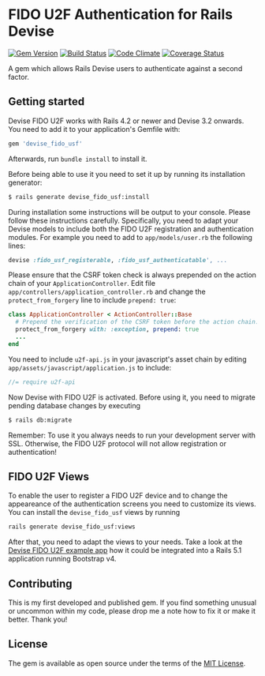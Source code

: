 # FIDO U2F Authentication for Rails Devise

[![Gem Version](https://badge.fury.io/rb/devise_fido_usf.svg)](https://badge.fury.io/rb/devise_fido_usf)
[![Build Status](https://travis-ci.org/CyberDeck/devise-fido-u2f.svg?branch=master)](https://travis-ci.org/CyberDeck/devise-fido-u2f)
[![Code Climate](https://codeclimate.com/github/CyberDeck/devise-fido-u2f/badges/gpa.svg)](https://codeclimate.com/github/CyberDeck/devise-fido-u2f)
[![Coverage Status](https://coveralls.io/repos/github/CyberDeck/devise-fido-u2f/badge.svg)](https://coveralls.io/github/CyberDeck/devise-fido-u2f)

A gem which allows Rails Devise users to authenticate against a second factor.

## Getting started
Devise FIDO U2F works with Rails 4.2 or newer and Devise 3.2 onwards. You need to add it to your application's Gemfile with:

```ruby
gem 'devise_fido_usf'
```

Afterwards, run `bundle install` to install it.

Before being able to use it you need to set it up by running its installation generator:

```bash
$ rails generate devise_fido_usf:install
```

During installation some instructions will be output to your console. Please follow these instructions carefully.
Specifically, you need to adapt your Devise models to include both the FIDO U2F registration and authentication modules. For example you need to add to `app/models/user.rb` the following lines:


```ruby
devise :fido_usf_registerable, :fido_usf_authenticatable', ...

```

Please ensure that the CSRF token check is always prepended on the action chain of your `ApplicationController`. Edit file `app/controllers/application_controller.rb` and change the `protect_from_forgery` line to include `prepend: true`:

```ruby
class ApplicationController < ActionController::Base
  # Prepend the verification of the CSRF token before the action chain.
  protect_from_forgery with: :exception, prepend: true
  ...
end

```

You need to include `u2f-api.js` in your javascript's asset chain by editing `app/assets/javascript/application.js` to include:

```javascript
//= require u2f-api
```

Now Devise with FIDO U2F is activated. Before using it, you need to migrate pending database changes by executing

```bash
$ rails db:migrate
```

Remember: To use it you always needs to run your development server with SSL. Otherwise, the FIDO U2F protocol will not allow registration or authentication!

## FIDO U2F Views

To enable the user to register a FIDO U2F device and to change the appeareance of the authentication screens you need to customize its views.
You can install the `devise_fido_usf` views by running

```bash
rails generate devise_fido_usf:views
```

After that, you need to adapt the views to your needs. Take a look at the [Devise FIDO U2F example app](https://github.com/cyberdeck/devise-fido-u2f-example-app) how it could be integrated into a Rails 5.1 application running Bootstrap v4.

## Contributing
This is my first developed and published gem. If you find something unusual or uncommon within my code, please drop me a note how to fix it or make it better. Thank you!

## License
The gem is available as open source under the terms of the [MIT License](http://opensource.org/licenses/MIT).
